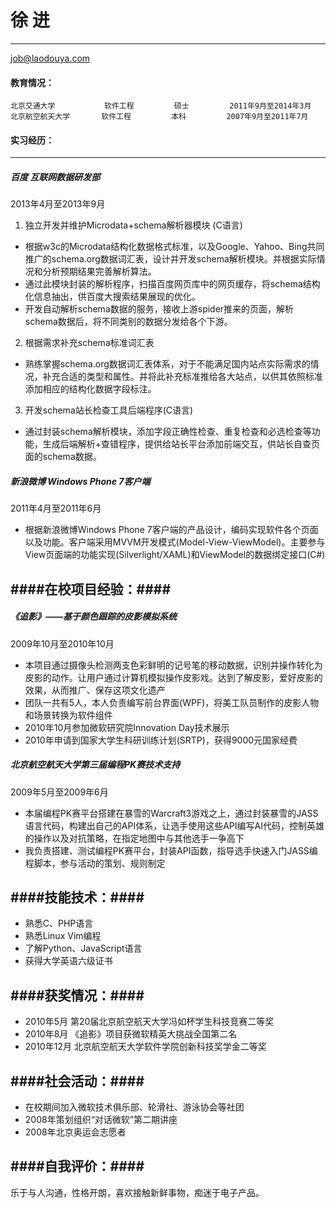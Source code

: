 # 徐 进 #
----------
job@laodouya.com
#### 教育情况： ####
    北京交通大学           软件工程         硕士         2011年9月至2014年3月
    北京航空航天大学       软件工程         本科         2007年9月至2011年7月
#### 实习经历： ####
--------
##### 百度 互联网数据研发部 #####
2013年4月至2013年9月

1. 独立开发并维护Microdata+schema解析器模块 (C语言)
 * 根据w3c的Microdata结构化数据格式标准，以及Google、Yahoo、Bing共同推广的schema.org数据词汇表，设计并开发schema解析模块。并根据实际情况和分析预期结果完善解析算法。
 * 通过此模块封装的解析程序，扫描百度网页库中的网页缓存，将schema结构化信息抽出，供百度大搜索结果展现的优化。
 * 开发自动解析schema数据的服务，接收上游spider推来的页面，解析schema数据后，将不同类别的数据分发给各个下游。
2. 根据需求补充schema标准词汇表
 * 熟练掌握schema.org数据词汇表体系，对于不能满足国内站点实际需求的情况，补充合适的类型和属性。并将此补充标准推给各大站点，以供其依照标准添加相应的结构化数据字段标注。
3. 开发schema站长检查工具后端程序(C语言)
 * 通过封装schema解析模块，添加字段正确性检查、重复检查和必选检查等功能，生成后端解析+查错程序，提供给站长平台添加前端交互，供站长自查页面的schema数据。

##### 新浪微博 Windows Phone 7客户端 #####
2011年4月至2011年6月

* 根据新浪微博Windows Phone 7客户端的产品设计，编码实现软件各个页面以及功能。客户端采用MVVM开发模式(Model-View-ViewModel)。主要参与View页面端的功能实现(Silverlight/XAML)和ViewModel的数据绑定接口(C#)

####在校项目经验：####
----------
##### 《追影》——基于颜色跟踪的皮影模拟系统 #####
2009年10月至2010年10月    

* 本项目通过摄像头检测两支色彩鲜明的记号笔的移动数据，识别并操作转化为皮影的动作。让用户通过计算机模拟操作皮影戏。达到了解皮影，爱好皮影的效果，从而推广、保存这项文化遗产
* 团队一共有5人，本人负责编写前台界面(WPF)，将美工队员制作的皮影人物和场景转换为软件组件
* 2010年10月参加微软研究院Innovation Day技术展示
* 2010年申请到国家大学生科研训练计划(SRTP)，获得9000元国家经费

##### 北京航空航天大学第三届编程PK赛技术支持 #####
2009年5月至2009年6月

* 本届编程PK赛平台搭建在暴雪的Warcraft3游戏之上，通过封装暴雪的JASS语言代码，构建出自己的API体系，让选手使用这些API编写AI代码，控制英雄的操作以及对抗策略，在指定地图中与其他选手一争高下
* 我负责搭建、测试编程PK赛平台，封装API函数，指导选手快速入门JASS编程脚本，参与活动的策划、规则制定

####技能技术：####
----
 * 熟悉C、PHP语言
 * 熟悉Linux Vim编程
 * 了解Python、JavaScript语言
 * 获得大学英语六级证书

####获奖情况：####                                                                                         
----
* 2010年5月 第20届北京航空航天大学冯如杯学生科技竞赛二等奖
* 2010年8月 《追影》项目获微软精英大挑战全国第二名
* 2010年12月 北京航空航天大学软件学院创新科技奖学金二等奖

####社会活动：####
----
* 在校期间加入微软技术俱乐部、轮滑社、游泳协会等社团
* 2008年策划组织“对话微软”第二期讲座
* 2008年北京奥运会志愿者

####自我评价：####
----
乐于与人沟通，性格开朗，喜欢接触新鲜事物，痴迷于电子产品。

